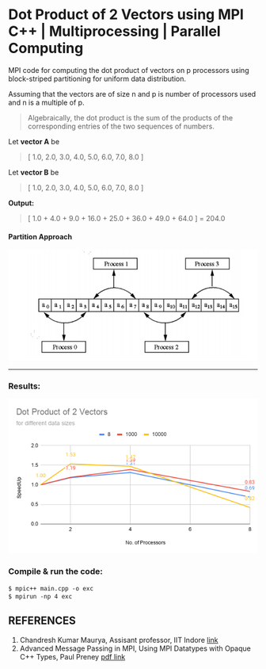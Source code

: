 # Dot Product of 2 Vectors using MPI C++ | Multiprocessing | Parallel Computing

MPI code for computing the dot product of vectors on p processors using block-striped partitioning for uniform data distribution. <p>
Assuming that the vectors are of size n and p is number of processors used and n is a multiple of p.

>Algebraically, the dot product is the sum of the products of the corresponding entries of the two sequences of numbers.

Let **vector A** be
>[ 1.0, 2.0, 3.0, 4.0, 5.0, 6.0, 7.0, 8.0 ] 

Let **vector B** be
>[ 1.0, 2.0, 3.0, 4.0, 5.0, 6.0, 7.0, 8.0 ]

**Output:**
>[ 1.0 + 4.0 + 9.0 + 16.0 + 25.0 + 36.0 + 49.0 + 64.0 ] = 204.0

<h4> Partition Approach </h4>

![alt approach](https://github.com/Amagnum/Dot-Product-of-2-vectors-MPI/blob/main/img/approach.png?raw=true)

<hr>

### Results:
![alt approach](https://github.com/Amagnum/Dot-Product-of-2-vectors-MPI/blob/main/img/Dot%20Product%20of%202%20Vectors.png)

### Compile & run the code:
```
$ mpic++ main.cpp -o exc
$ mpirun -np 4 exc
```

## REFERENCES
1. Chandresh Kumar Maurya, Assisant professor, IIT Indore [link](https://chandu8542.github.io/)
2. Advanced Message Passing in MPI, Using MPI Datatypes with Opaque C++ Types, Paul Preney [pdf link](https://www.sharcnet.ca/help/images/f/fa/MPI_Datatypes_with_Opaque_Types_seminar_2014.pdf)
